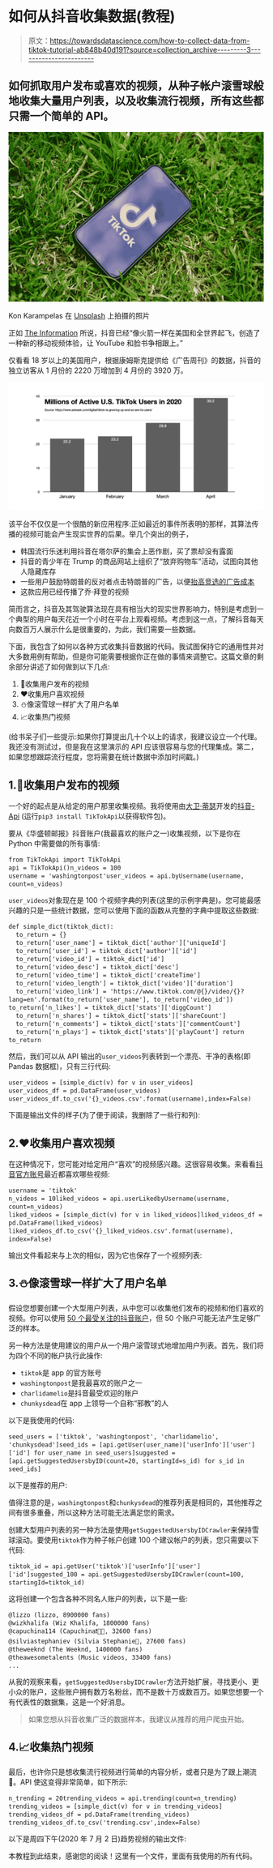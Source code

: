# 如何从抖音收集数据(教程)

> 原文：<https://towardsdatascience.com/how-to-collect-data-from-tiktok-tutorial-ab848b40d191?source=collection_archive---------3----------------------->

## 如何抓取用户发布或喜欢的视频，从种子帐户滚雪球般地收集大量用户列表，以及收集流行视频，所有这些都只需一个简单的 API。

![](img/4158edb8f5ef5976b1b4d0956cf96076.png)

Kon Karampelas 在 [Unsplash](https://unsplash.com/s/photos/tiktok?utm_source=unsplash&utm_medium=referral&utm_content=creditCopyText) 上拍摄的照片

正如 [The Information](https://www.theinformation.com/articles/tiktoks-u-s-revenues-expected-to-hit-500-million-this-year) 所说，抖音已经“像火箭一样在美国和全世界起飞，创造了一种新的移动视频体验，让 YouTube 和脸书争相跟上。”

仅看看 18 岁以上的美国用户，根据康姆斯克提供给《广告周刊》的数据，抖音的独立访客从 1 月份的 2220 万增加到 4 月份的 3920 万。

![](img/82c6f9791793c19fa32381f213017862.png)

该平台不仅仅是一个很酷的新应用程序:正如最近的事件所表明的那样，其算法传播的视频可能会产生现实世界的后果。举几个突出的例子，

*   韩国流行乐迷利用抖音在塔尔萨的集会上恶作剧，买了票却没有露面
*   抖音的青少年在 Trump 的商品网站上组织了“放弃购物车”活动，试图向其他人隐藏库存
*   一些用户鼓励特朗普的反对者点击特朗普的广告，以便[抬高竞选的广告成本](https://twitter.com/williamlegate/status/1275614944411746304)
*   这款应用已经传播了乔·拜登的视频

简而言之，抖音及其驾驶算法现在具有相当大的现实世界影响力，特别是考虑到一个典型的用户每天花近一个小时在平台上观看视频。考虑到这一点，了解抖音每天向数百万人展示什么是很重要的，为此，我们需要一些数据。

下面，我包含了如何以各种方式收集抖音数据的代码。我试图保持它的通用性并对大多数用例有帮助，但是你可能需要根据你正在做的事情来调整它。这篇文章的剩余部分讲述了如何做到以下几点:

1.  👤收集用户发布的视频
2.  ❤️收集用户喜欢视频
3.  ⛄️像滚雪球一样扩大了用户名单
4.  📈收集热门视频

(给书呆子们一些提示:如果你打算提出几十个以上的请求，我建议设立一个代理。我还没有测试过，但是我在这里演示的 API 应该很容易与您的代理集成。第二，如果您想跟踪流行程度，您将需要在统计数据中添加时间戳。)

## 1.👤收集用户发布的视频

一个好的起点是从给定的用户那里收集视频。我将使用由[大卫·蒂瑟](https://github.com/davidteather)开发的[抖音-Api](https://github.com/davidteather/TikTok-Api) (运行`pip3 install TikTokApi`以获得软件包)。

要从《华盛顿邮报》抖音账户(我最喜欢的账户之一)收集视频，以下是你在 Python 中需要做的所有事情:

```
from TikTokApi import TikTokApi
api = TikTokApi()n_videos = 100
username = 'washingtonpost'user_videos = api.byUsername(username, count=n_videos)
```

`user_videos`对象现在是 100 个视频字典的列表(这里的示例字典是)。您可能最感兴趣的只是一些统计数据，您可以使用下面的函数从完整的字典中提取这些数据:

```
def simple_dict(tiktok_dict):
  to_return = {}
  to_return['user_name'] = tiktok_dict['author']['uniqueId']
  to_return['user_id'] = tiktok_dict['author']['id']
  to_return['video_id'] = tiktok_dict['id']
  to_return['video_desc'] = tiktok_dict['desc']
  to_return['video_time'] = tiktok_dict['createTime']
  to_return['video_length'] = tiktok_dict['video']['duration']
  to_return['video_link'] = 'https://www.tiktok.com/@{}/video/{}?lang=en'.format(to_return['user_name'], to_return['video_id']) to_return['n_likes'] = tiktok_dict['stats']['diggCount']
  to_return['n_shares'] = tiktok_dict['stats']['shareCount']
  to_return['n_comments'] = tiktok_dict['stats']['commentCount']
  to_return['n_plays'] = tiktok_dict['stats']['playCount'] return to_return
```

然后，我们可以从 API 输出的`user_videos`列表转到一个漂亮、干净的表格(即 Pandas 数据框)，只有三行代码:

```
user_videos = [simple_dict(v) for v in user_videos]
user_videos_df = pd.DataFrame(user_videos)
user_videos_df.to_csv('{}_videos.csv'.format(username),index=False)
```

下面是输出文件的样子(为了便于阅读，我删除了一些行和列):

## 2.❤️收集用户喜欢视频

在这种情况下，您可能对给定用户“喜欢”的视频感兴趣。这很容易收集。来看看[抖音官方账号](https://www.tiktok.com/@tiktok)最近都喜欢哪些视频:

```
username = 'tiktok'
n_videos = 10liked_videos = api.userLikedbyUsername(username, count=n_videos)
liked_videos = [simple_dict(v) for v in liked_videos]liked_videos_df = pd.DataFrame(liked_videos)
liked_videos_df.to_csv('{}_liked_videos.csv'.format(username), index=False)
```

输出文件看起来与上次的相似，因为它也保存了一个视频列表:

## 3.⛄️像滚雪球一样扩大了用户名单

假设您想要创建一个大型用户列表，从中您可以收集他们发布的视频和他们喜欢的视频。你可以使用 [50 个最受关注的抖音账户](https://en.wikipedia.org/wiki/List_of_most-followed_TikTok_accounts)，但 50 个账户可能无法产生足够广泛的样本。

另一种方法是使用建议的用户从一个用户滚雪球式地增加用户列表。首先，我们将为四个不同的帐户执行此操作:

*   `tiktok`是 app 的官方账号
*   `washingtonpost`是我最喜欢的账户之一
*   `charlidamelio`是抖音最受欢迎的账户
*   `chunkysdead`在 app 上领导一个自称“邪教”的人

以下是我使用的代码:

```
seed_users = ['tiktok', 'washingtonpost', 'charlidamelio', 'chunkysdead']seed_ids = [api.getUser(user_name)['userInfo']['user']['id'] for user_name in seed_users]suggested = [api.getSuggestedUsersbyID(count=20, startingId=s_id) for s_id in seed_ids]
```

以下是推荐的用户:

值得注意的是，`washingtonpost`和`chunkysdead`的推荐列表是相同的，其他推荐之间有很多重叠，所以这种方法可能无法满足您的需求。

创建大型用户列表的另一种方法是使用`getSuggestedUsersbyIDCrawler`来保持雪球滚动。要使用`tiktok`作为种子帐户创建 100 个建议帐户的列表，您只需要以下代码:

```
tiktok_id = api.getUser('tiktok')['userInfo']['user']['id']suggested_100 = api.getSuggestedUsersbyIDCrawler(count=100, startingId=tiktok_id)
```

这将创建一个包含各种不同名人账户的列表，以下是一些:

```
@lizzo (lizzo, 8900000 fans)
@wizkhalifa (Wiz Khalifa, 1800000 fans)
@capuchina114 (Capuchina❗️👸🏼, 32600 fans)
@silviastephaniev (Silvia Stephanie💓, 27600 fans)
@theweeknd (The Weeknd, 1400000 fans)
@theawesometalents (Music videos, 33400 fans)
...
```

从我的观察来看，`getSuggestedUsersbyIDCrawler`方法开始扩展，寻找更小、更小众的账户，这些账户拥有数万名粉丝，而不是数十万或数百万。如果您想要一个有代表性的数据集，这是一个好消息。

> 如果您想从抖音收集广泛的数据样本，我建议从推荐的用户爬虫开始。

## 4.📈收集热门视频

最后，也许你只是想收集流行视频进行简单的内容分析，或者只是为了跟上潮流🙂。API 使这变得非常简单，如下所示:

```
n_trending = 20trending_videos = api.trending(count=n_trending)
trending_videos = [simple_dict(v) for v in trending_videos]
trending_videos_df = pd.DataFrame(trending_videos)
trending_videos_df.to_csv('trending.csv',index=False)
```

以下是周四下午(2020 年 7 月 2 日)趋势视频的输出文件:

本教程到此结束，感谢您的阅读！这里有一个文件，里面有我使用的所有代码。
